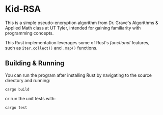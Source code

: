 # Kid-RSA

This is a simple pseudo-encryption algorithm from Dr. Grave's Algorithms & Applied Math
class at UT Tyler, intended for gaining familiarity with programming concepts.

This Rust implementation leverages some of Rust's *functional* features, such
as `iter.collect()` and `.map()` functions.

## Building & Running

You can run the program after installing Rust by navigating to the source directory
and running:
```shell
cargo build
```
or run the unit tests with:
```
cargo test
```
